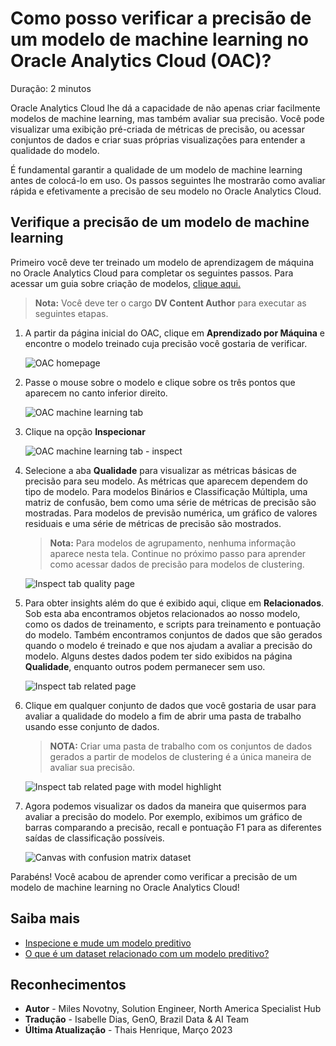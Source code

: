 # Como posso verificar a precisão de um modelo de machine learning no Oracle Analytics Cloud (OAC)?
Duração: 2 minutos

Oracle Analytics Cloud lhe dá a capacidade de não apenas criar facilmente modelos de machine learning, mas também avaliar sua precisão. Você pode visualizar uma exibição pré-criada de métricas de precisão, ou acessar conjuntos de dados e criar suas próprias visualizações para entender a qualidade do modelo.

É fundamental garantir a qualidade de um modelo de machine learning antes de colocá-lo em uso. 
Os passos seguintes lhe mostrarão como avaliar rápida e efetivamente a precisão de seu modelo no Oracle Analytics Cloud.

## Verifique a precisão de um modelo de machine learning

Primeiro você deve ter treinado um modelo de aprendizagem de máquina no Oracle Analytics Cloud para completar os seguintes passos. Para acessar um guia sobre criação de modelos, [clique aqui.](https://livelabs.oracle.com/pls/apex/r/dbpm/livelabs/run-workshop?p210_wid=3281&session=107730485068362)
>**Nota:** Você deve ter o cargo **DV Content Author** para executar as seguintes etapas.

1. A partir da página inicial do OAC, clique em **Aprendizado por Máquina** e encontre o modelo treinado cuja precisão você gostaria de verificar.

    ![OAC homepage](images/oac-homepage.png)

2. Passe o mouse sobre o modelo e clique sobre os três pontos que aparecem no canto inferior direito.

    ![OAC machine learning tab](images/oac-machinelearning.png)

3. Clique na opção **Inspecionar**

    ![OAC machine learning tab - inspect](images/oac-machinelearning-inspect.png)

4. Selecione a aba **Qualidade** para visualizar as métricas básicas de precisão para seu modelo. As métricas que aparecem dependem do tipo de modelo. Para modelos Binários e  Classificação Múltipla, uma matriz de confusão, bem como uma série de métricas de precisão são mostradas. Para modelos de previsão numérica, um gráfico de valores residuais e uma série de métricas de precisão são mostrados.

      >**Nota:** Para modelos de agrupamento, nenhuma informação aparece nesta tela. Continue no próximo passo para aprender como acessar dados de precisão para modelos de clustering.

      ![Inspect tab quality page](images/oac-inspect-quality.png)

5. Para obter insights além do que é exibido aqui, clique em **Relacionados**. Sob esta aba encontramos objetos relacionados ao nosso modelo, como os dados de treinamento, e scripts para treinamento e pontuação do modelo. Também encontramos conjuntos de dados que são gerados quando o modelo é treinado e que nos ajudam a avaliar a precisão do modelo. Alguns destes dados podem ter sido exibidos na página **Qualidade**, enquanto outros podem permanecer sem uso.

    ![Inspect tab related page](images/oac-inspect-related.png)

6. Clique em qualquer conjunto de dados que você gostaria de usar para avaliar a qualidade do modelo a fim de abrir uma pasta de trabalho usando esse conjunto de dados.

      >**NOTA:** Criar uma pasta de trabalho com os conjuntos de dados gerados a partir de modelos de clustering é a única maneira de avaliar sua precisão.

      ![Inspect tab related page with model highlight](images/oac-inspect-related-dataset.png)

7. Agora podemos visualizar os dados da maneira que quisermos para avaliar a precisão do modelo. Por exemplo, exibimos um gráfico de barras comparando a precisão, recall e pontuação F1 para as diferentes saídas de classificação possíveis.

    ![Canvas with confusion matrix dataset](images/oac-accuracy-workbook.png)

Parabéns! Você acabou de aprender como verificar a precisão de um modelo de machine learning no Oracle Analytics Cloud!

## Saiba mais

* [Inspecione e mude um modelo preditivo](https://docs.oracle.com/en/cloud/paas/analytics-cloud/tutorial-inspect-modify-prediction-model/index.html)
* [O que é um dataset relacionado com um modelo preditivo?](https://docs.oracle.com/en/cloud/paas/analytics-cloud/acubi/create-and-use-oracle-analytics-predictive-models.html#GUID-4C55DF0E-7FBB-40B7-8650-71CCCA574F57)

## Reconhecimentos
* **Autor** - Miles Novotny, Solution Engineer, North America Specialist Hub
* **Tradução** - Isabelle Dias, GenO, Brazil Data & AI Team
* **Última Atualização** - Thais Henrique,  Março 2023
